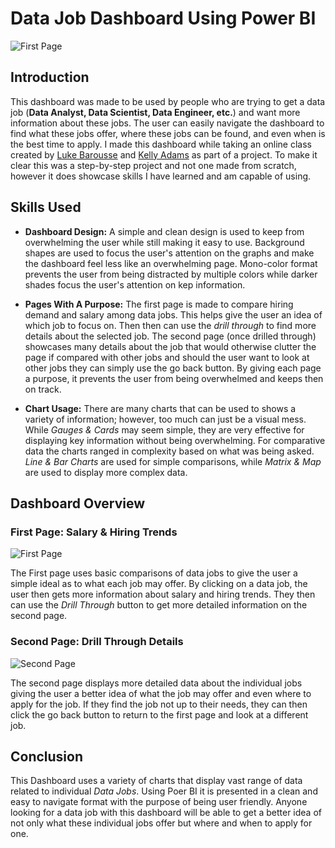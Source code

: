 # Data Job Dashboard Using Power BI

![First Page](/Images/data_jobs_dashboard_image.png)

## Introduction

This dashboard was made to be used by people who are trying to get a data job (**Data Analyst, Data Scientist, Data Engineer, etc.**) and want more information about these jobs. The user can easily navigate the dashboard to find what these jobs offer, where these jobs can be found, and even when is the best time to apply. I made this dashboard while taking an online class created by [Luke Barousse](https://github.com/lukebarousse) and [Kelly Adams](https://github.com/kellyjadams) as part of a project. To make it clear this was a step-by-step project and not one made from scratch, however it does showcase skills I have learned and am capable of using.

## Skills Used

-   **Dashboard Design:** A simple and clean design is used to keep from overwhelming the user while still making it easy to use. Background shapes are used to focus the user's attention on the graphs and make the dashboard feel less like an overwhelming page. Mono-color format prevents the user from being distracted by multiple colors while darker shades focus the user's attention on kep information. 

-   **Pages With A Purpose:** The first page is made to compare hiring demand and salary among data jobs. This helps give the user an idea of which job to focus on. Then then can use the *drill through* to find more details about the selected job. The second page (once drilled through) showcases many details about the job that would otherwise clutter the page if compared with other jobs and should the user want to look at other jobs they can simply use the go back button. By giving each page a purpose, it prevents the user from being overwhelmed and keeps then on track.

-   **Chart Usage:** There are many charts that can be used to shows a variety of information; however, too much can just be a visual mess. While *Gauges & Cards* may seem simple, they are very effective for displaying key information without being overwhelming. For comparative data the charts ranged in complexity based on what was being asked. *Line & Bar Charts* are used for simple comparisons, while *Matrix & Map* are used to display more complex data.

## Dashboard Overview

### First Page: Salary & Hiring Trends

![First Page](/Images/data_jobs_dashboard_image.png)

The First page uses basic comparisons of data jobs to give the user a simple ideal as to what each job may offer. By clicking on a data job, the user then gets more information about salary and hiring trends. They then can use the *Drill Through* button to get more detailed information on the second page. 

### Second Page: Drill Through Details

![Second Page](/Images/job_title_drill_through_image.png)

The second page displays more detailed data about the individual jobs giving the user a better idea of what the job may offer and even where to apply for the job. If they find the job not up to their needs, they can then click the go back button to return to the first page and look at a different job.

## Conclusion

This Dashboard uses a variety of charts that display vast range of data related to individual *Data Jobs*. Using Poer BI it is presented in a clean and easy to navigate format with the purpose of being user friendly. Anyone looking for a data job with this dashboard will be able to get a better idea of not only what these individual jobs offer but where and when to apply for one.